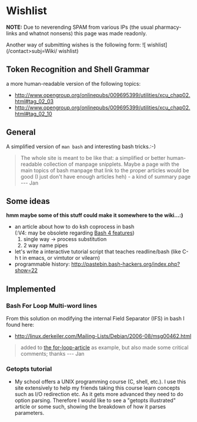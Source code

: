 # Wishlist

**NOTE:** Due to neverending SPAM from various IPs (the usual
pharmacy-links and whatnot nonsens) this page was made readonly.

Another way of submitting wishes is the following form:
![ wishlist](/contact>subj=Wiki/ wishlist)

## Token Recognition and Shell Grammar

a more human-readable version of the following topics:

- <http://www.opengroup.org/onlinepubs/009695399/utilities/xcu_chap02.html#tag_02_03>
- <http://www.opengroup.org/onlinepubs/009695399/utilities/xcu_chap02.html#tag_02_10>

## General

A simplified version of `man bash` and interesting bash tricks.:-)

> The whole site is meant to be like that: a simplified or better
> human-readable collection of manpage snipplets. Maybe a page with the
> main topics of bash manpage that link to the proper articles would be
> good (I just don't have enough articles heh) - a kind of summary page
> --- Jan

## Some ideas

**hmm maybe some of this stuff could make it somewhere to the
wiki...:)**

- an article about how to do ksh coprocess in bash  
  (:V4: may be obsolete regarding [Bash 4 features](bash4))
  1. single way -> process substitution
  2. 2 way name pipes
- let's write a interactive tutorial script that teaches readline/bash
  (like C-h t in emacs, or vimtutor or vilearn)
- programmable history:
  <http://pastebin.bash-hackers.org/index.php?show=22>

## Implemented

### Bash For Loop Multi-word lines

From this solution on modifying the internal Field Separator (IFS) in
bash I found here:

- <http://linux.derkeiler.com/Mailing-Lists/Debian/2006-08/msg00462.html>

> added to [the for-loop-article](syntax/ccmd/classic_for.md) as example,
> but also made some critical comments; thanks --- Jan

### Getopts tutorial

- My school offers a UNIX programming course (C, shell, etc.). I use
  this site extensively to help my friends taking this course learn
  concepts such as I/O redirection etc. As it gets more advanced they
  need to do option parsing. Therefore I would like to see a "getopts
  illustrated" article or some such, showing the breakdown of how it
  parses parameters.
